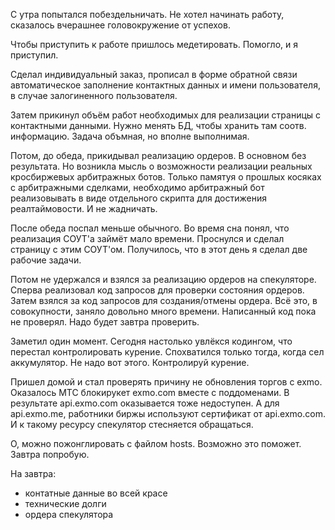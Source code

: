 С утра попытался побездельничать.
Не хотел начинать работу, сказалось вчерашнее головокружение от успехов.

Чтобы приступить к работе пришлось медетировать. Помогло, и я приступил.

Сделал индивидуальный заказ, прописал в форме обратной связи автоматическое заполнение контактных данных и имени пользователя, в случае залогиненного пользователя.

Затем прикинул объём работ необходимых для реализации страницы с контактными данными. Нужно менять БД, чтобы хранить там соотв. информацию. Задача объмная, но вполне выполнимая.

Потом, до обеда, прикидывал реализацию ордеров. В основном без результата.
Но возникла мысль о возможности реализации реальных кросбиржевых арбитражных ботов.
Только памятуя о прошлых косяках с арбитражными сделками, необходимо арбитражный бот реализовывать в виде отдельного скрипта для достижения реалтаймовости. И не жадничать.

После обеда поспал меньше обычного. Во время сна понял, что реализация СОУТ'а займёт мало времени. Проснулся и сделал страницу с этим СОУТ'ом.
Получилось, что в этот день я сделал две рабочие задачи.

Потом не удержался и взялся за реализацию ордеров на спекуляторе.
Сперва реализовал код запросов для проверки состояния ордеров. Затем взялся за код запросов для создания/отмены ордера.
Всё это, в совокупности, заняло довольно много времени. Написанный код пока не проверял. Надо будет завтра проверить.

Заметил один момент. Сегодня настолько увлёкся кодингом, что перестал контролировать курение. Спохватился только тогда, когда сел аккумулятор. Не надо вот этого. Контролируй курение.

Пришел домой и стал проверять причину не обновления торгов с exmo. Оказалось МТС блокирукет exmo.com вместе с поддоменами. В результате api.exmo.com оказывается тоже недоступен.
А для api.exmo.me, работники биржы используют сертификат от api.exmo.com. И к такому ресурсу спекулятор стесняется обращаться.

О, можно пожонглировать с файлом hosts. Возможно это поможет. Завтра попробую.

На завтра:
  * контатные данные во всей красе
  * технические долги
  * ордера спекулятора